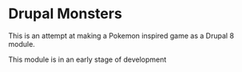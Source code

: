 # Drupal Monsters

This is an attempt at making a Pokemon inspired game as a Drupal 8 module. 

This module is in an early stage of development

